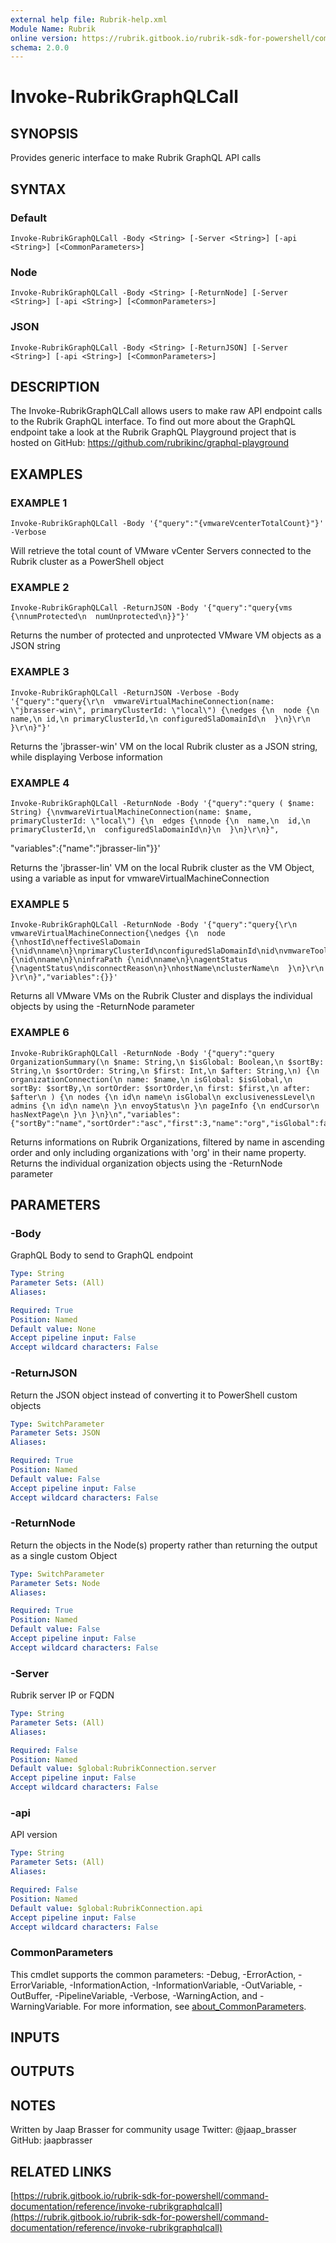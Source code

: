 ```yaml
---
external help file: Rubrik-help.xml
Module Name: Rubrik
online version: https://rubrik.gitbook.io/rubrik-sdk-for-powershell/command-documentation/reference/invoke-rubrikgraphqlcall
schema: 2.0.0
---
```


# Invoke-RubrikGraphQLCall

## SYNOPSIS
Provides generic interface to make Rubrik GraphQL API calls

## SYNTAX

### Default
```
Invoke-RubrikGraphQLCall -Body <String> [-Server <String>] [-api <String>] [<CommonParameters>]
```

### Node
```
Invoke-RubrikGraphQLCall -Body <String> [-ReturnNode] [-Server <String>] [-api <String>] [<CommonParameters>]
```

### JSON
```
Invoke-RubrikGraphQLCall -Body <String> [-ReturnJSON] [-Server <String>] [-api <String>] [<CommonParameters>]
```

## DESCRIPTION
The Invoke-RubrikGraphQLCall allows users to make raw API endpoint calls to the Rubrik GraphQL interface.
To find out more about the GraphQL endpoint take a look at the Rubrik GraphQL Playground project that is hosted on GitHub: https://github.com/rubrikinc/graphql-playground

## EXAMPLES

### EXAMPLE 1
```
Invoke-RubrikGraphQLCall -Body '{"query":"{vmwareVcenterTotalCount}"}' -Verbose
```

Will retrieve the total count of VMware vCenter Servers connected to the Rubrik cluster as a PowerShell object

### EXAMPLE 2
```
Invoke-RubrikGraphQLCall -ReturnJSON -Body '{"query":"query{vms {\nnumProtected\n  numUnprotected\n}}"}'
```

Returns the number of protected and unprotected VMware VM objects as a JSON string

### EXAMPLE 3
```
Invoke-RubrikGraphQLCall -ReturnJSON -Verbose -Body '{"query":"query{\r\n  vmwareVirtualMachineConnection(name: \"jbrasser-win\", primaryClusterId: \"local\") {\nedges {\n  node {\n name,\n id,\n primaryClusterId,\n configuredSlaDomainId\n  }\n}\r\n  }\r\n}"}'
```

Returns the 'jbrasser-win' VM on the local Rubrik cluster as a JSON string, while displaying Verbose information

### EXAMPLE 4
```
Invoke-RubrikGraphQLCall -ReturnNode -Body '{"query":"query ( $name: String) {\nvmwareVirtualMachineConnection(name: $name, primaryClusterId: \"local\") {\n  edges {\nnode {\n  name,\n  id,\n  primaryClusterId,\n  configuredSlaDomainId\n}\n  }\n}\r\n}",
```

"variables":{"name":"jbrasser-lin"}}'

Returns the 'jbrasser-lin' VM on the local Rubrik cluster as the VM Object, using a variable as input for vmwareVirtualMachineConnection

### EXAMPLE 5
```
Invoke-RubrikGraphQLCall -ReturnNode -Body '{"query":"query{\r\n  vmwareVirtualMachineConnection{\nedges {\n  node {\nhostId\neffectiveSlaDomain {\nid\nname\n}\nprimaryClusterId\nconfiguredSlaDomainId\nid\nvmwareToolsInstalled\nisRelic\nname\nvcenterId\nfolderPath {\nid\nname\n}\ninfraPath {\nid\nname\n}\nagentStatus {\nagentStatus\ndisconnectReason\n}\nhostName\nclusterName\n  }\n}\r\n  }\r\n}","variables":{}}'
```

Returns all VMware VMs on the Rubrik Cluster and displays the individual objects by using the -ReturnNode parameter

### EXAMPLE 6
```
Invoke-RubrikGraphQLCall -ReturnNode -Body '{"query":"query OrganizationSummary(\n $name: String,\n $isGlobal: Boolean,\n $sortBy: String,\n $sortOrder: String,\n $first: Int,\n $after: String,\n) {\n organizationConnection(\n name: $name,\n isGlobal: $isGlobal,\n sortBy: $sortBy,\n sortOrder: $sortOrder,\n first: $first,\n after: $after\n ) {\n nodes {\n id\n name\n isGlobal\n exclusivenessLevel\n admins {\n id\n name\n }\n envoyStatus\n }\n pageInfo {\n endCursor\n hasNextPage\n }\n }\n}\n","variables":{"sortBy":"name","sortOrder":"asc","first":3,"name":"org","isGlobal":false}}'
```

Returns informations on Rubrik Organizations, filtered by name in ascending order and only including organizations with 'org' in their name property.
Returns the individual organization objects using the -ReturnNode parameter

## PARAMETERS

### -Body
GraphQL Body to send to GraphQL endpoint

```yaml
Type: String
Parameter Sets: (All)
Aliases:

Required: True
Position: Named
Default value: None
Accept pipeline input: False
Accept wildcard characters: False
```

### -ReturnJSON
Return the JSON object instead of converting it to PowerShell custom objects

```yaml
Type: SwitchParameter
Parameter Sets: JSON
Aliases:

Required: True
Position: Named
Default value: False
Accept pipeline input: False
Accept wildcard characters: False
```

### -ReturnNode
Return the objects in the Node(s) property rather than returning the output as a single custom Object

```yaml
Type: SwitchParameter
Parameter Sets: Node
Aliases:

Required: True
Position: Named
Default value: False
Accept pipeline input: False
Accept wildcard characters: False
```

### -Server
Rubrik server IP or FQDN

```yaml
Type: String
Parameter Sets: (All)
Aliases:

Required: False
Position: Named
Default value: $global:RubrikConnection.server
Accept pipeline input: False
Accept wildcard characters: False
```

### -api
API version

```yaml
Type: String
Parameter Sets: (All)
Aliases:

Required: False
Position: Named
Default value: $global:RubrikConnection.api
Accept pipeline input: False
Accept wildcard characters: False
```

### CommonParameters
This cmdlet supports the common parameters: -Debug, -ErrorAction, -ErrorVariable, -InformationAction, -InformationVariable, -OutVariable, -OutBuffer, -PipelineVariable, -Verbose, -WarningAction, and -WarningVariable. For more information, see [about_CommonParameters](http://go.microsoft.com/fwlink/?LinkID=113216).

## INPUTS

## OUTPUTS

## NOTES
Written by Jaap Brasser for community usage
Twitter: @jaap_brasser
GitHub: jaapbrasser

## RELATED LINKS

[https://rubrik.gitbook.io/rubrik-sdk-for-powershell/command-documentation/reference/invoke-rubrikgraphqlcall](https://rubrik.gitbook.io/rubrik-sdk-for-powershell/command-documentation/reference/invoke-rubrikgraphqlcall)

